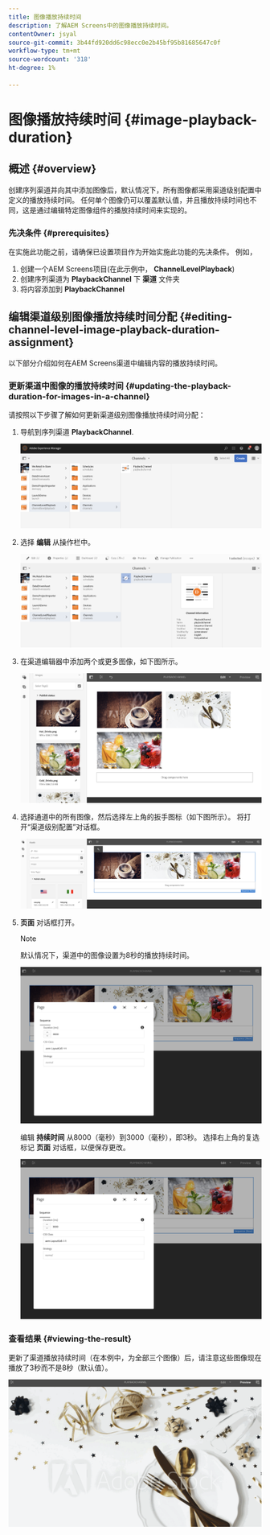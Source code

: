 ```yaml
---
title: 图像播放持续时间
description: 了解AEM Screens中的图像播放持续时间。
contentOwner: jsyal
source-git-commit: 3b44fd920dd6c98ecc0e2b45bf95b81685647c0f
workflow-type: tm+mt
source-wordcount: '318'
ht-degree: 1%

---
```



# 图像播放持续时间 {#image-playback-duration}

## 概述 {#overview}

创建序列渠道并向其中添加图像后，默认情况下，所有图像都采用渠道级别配置中定义的播放持续时间。 任何单个图像仍可以覆盖默认值，并且播放持续时间也不同，这是通过编辑特定图像组件的播放持续时间来实现的。

### 先决条件 {#prerequisites}

在实施此功能之前，请确保已设置项目作为开始实施此功能的先决条件。 例如，

1. 创建一个AEM Screens项目(在此示例中， **ChannelLevelPlayback**)
1. 创建序列渠道为 **PlaybackChannel** 下 **渠道** 文件夹
1. 将内容添加到 **PlaybackChannel**

## 编辑渠道级别图像播放持续时间分配 {#editing-channel-level-image-playback-duration-assignment}

以下部分介绍如何在AEM Screens渠道中编辑内容的播放持续时间。

### 更新渠道中图像的播放持续时间 {#updating-the-playback-duration-for-images-in-a-channel}

请按照以下步骤了解如何更新渠道级别图像播放持续时间分配：

1. 导航到序列渠道 **PlaybackChannel**.

   ![screen_shot_2019-06-24at62818pm](assets/screen_shot_2019-06-24at62818pm.png)

1. 选择 **编辑** 从操作栏中。

   ![screen_shot_2019-06-24at70141pm](assets/screen_shot_2019-06-24at70141pm.png)

1. 在渠道编辑器中添加两个或更多图像，如下图所示。

   ![screen_shot_2019-06-24at90534pm](assets/screen_shot_2019-06-24at90534pm.png)

1. 选择通道中的所有图像，然后选择左上角的扳手图标（如下图所示）。 将打开“渠道级别配置”对话框。

   ![screen_shot_2019-06-25at95945am](assets/screen_shot_2019-06-25at95945am.png)

1. **页面** 对话框打开。

   >[!NOTE]
   >
   >默认情况下，渠道中的图像设置为8秒的播放持续时间。

   ![screen_shot_2019-06-25at100343am](assets/screen_shot_2019-06-25at100343am.png)

   编辑 **持续时间** 从8000（毫秒）到3000（毫秒），即3秒。 选择右上角的复选标记 **页面** 对话框，以便保存更改。

   ![screen_shot_2019-06-25at101527am](assets/screen_shot_2019-06-25at101527am.png)

### 查看结果 {#viewing-the-result}

更新了渠道播放持续时间（在本例中，为全部三个图像）后，请注意这些图像现在播放了3秒而不是8秒（默认值）。

![channel_preview](assets/channel_preview.gif)

